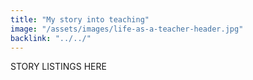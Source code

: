 ```yaml
---
title: "My story into teaching"
image: "/assets/images/life-as-a-teacher-header.jpg"
backlink: "../../"
---
```


<div class="content__right">

</div>

<div class="content__left">
    STORY LISTINGS HERE
</div>

